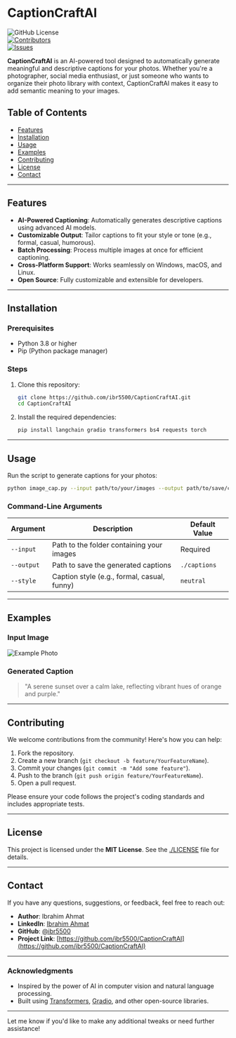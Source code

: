 # **CaptionCraftAI**

![GitHub License](https://img.shields.io/badge/license-MIT-blue.svg)  
[![Contributors](https://img.shields.io/github/contributors/ibr5500/CaptionCraftAI)](https://github.com/ibr5500/CaptionCraftAI/graphs/contributors)  
[![Issues](https://img.shields.io/github/issues/ibr5500/CaptionCraftAI)](https://github.com/ibr5500/CaptionCraftAI/issues)

**CaptionCraftAI** is an AI-powered tool designed to automatically generate meaningful and descriptive captions for your photos. Whether you're a photographer, social media enthusiast, or just someone who wants to organize their photo library with context, CaptionCraftAI makes it easy to add semantic meaning to your images.

## Table of Contents

- [Features](#features)
- [Installation](#installation)
- [Usage](#usage)
- [Examples](#examples)
- [Contributing](#contributing)
- [License](#license)
- [Contact](#contact)

---

## Features

- **AI-Powered Captioning**: Automatically generates descriptive captions using advanced AI models.
- **Customizable Output**: Tailor captions to fit your style or tone (e.g., formal, casual, humorous).
- **Batch Processing**: Process multiple images at once for efficient captioning.
- **Cross-Platform Support**: Works seamlessly on Windows, macOS, and Linux.
- **Open Source**: Fully customizable and extensible for developers.

---

## Installation

### Prerequisites

- Python 3.8 or higher
- Pip (Python package manager)

### Steps

1. Clone this repository:
   ```bash
   git clone https://github.com/ibr5500/CaptionCraftAI.git
   cd CaptionCraftAI
   ```

2. Install the required dependencies:
   ```bash
   pip install langchain gradio transformers bs4 requests torch
   ```

---

## Usage

Run the script to generate captions for your photos:

```bash
python image_cap.py --input path/to/your/images --output path/to/save/captions
```

### Command-Line Arguments

| Argument       | Description                                   | Default Value |
|----------------|-----------------------------------------------|---------------|
| `--input`      | Path to the folder containing your images     | Required      |
| `--output`     | Path to save the generated captions           | `./captions`  |
| `--style`      | Caption style (e.g., formal, casual, funny)   | `neutral`     |

---

## Examples

### Input Image
![Example Photo](example.jpg)

### Generated Caption
> "A serene sunset over a calm lake, reflecting vibrant hues of orange and purple."

---

## Contributing

We welcome contributions from the community! Here's how you can help:

1. Fork the repository.
2. Create a new branch (`git checkout -b feature/YourFeatureName`).
3. Commit your changes (`git commit -m "Add some feature"`).
4. Push to the branch (`git push origin feature/YourFeatureName`).
5. Open a pull request.

Please ensure your code follows the project's coding standards and includes appropriate tests.

---

## License

This project is licensed under the **MIT License**. See the [./LICENSE](LICENSE) file for details.

---

## Contact

If you have any questions, suggestions, or feedback, feel free to reach out:

- **Author**: Ibrahim Ahmat  
- **LinkedIn**: [Ibrahim Ahmat](https://www.linkedin.com/in/ibrahim-ahmat/)  
- **GitHub**: [@ibr5500](https://github.com/ibr5500)  
- **Project Link**: [https://github.com/ibr5500/CaptionCraftAI](https://github.com/ibr5500/CaptionCraftAI)

---

### Acknowledgments

- Inspired by the power of AI in computer vision and natural language processing.
- Built using [Transformers](https://huggingface.co/transformers/), [Gradio](https://gradio.app/), and other open-source libraries.

---

Let me know if you'd like to make any additional tweaks or need further assistance!
